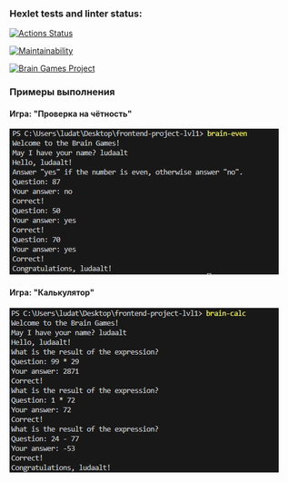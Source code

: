 ### Hexlet tests and linter status:

[![Actions Status](https://github.com/ludaalt/frontend-project-lvl1/workflows/hexlet-check/badge.svg)](https://github.com/ludaalt/frontend-project-lvl1/actions)

[![Maintainability](https://api.codeclimate.com/v1/badges/a99a88d28ad37a79dbf6/maintainability)](https://codeclimate.com/github/ludaalt/frontend-project-lvl1)

[![Brain Games Project](https://github.com/hexlet-boilerplates/nodejs-package/workflows/Node%20CI/badge.svg)](https://github.com/ludaalt/frontend-project-lvl1/actions)

### Примеры выполнения

#### Игра: "Проверка на чётность"

![Image alt](https://github.com/ludaalt/frontend-project-lvl1/raw/main/src/assets/brain-even.jpg)

#### Игра: "Калькулятор"

![Image alt](https://github.com/ludaalt/frontend-project-lvl1/raw/main/src/assets/brain-calc.jpg)
